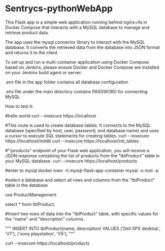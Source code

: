 # Sentrycs-pythonWebApp
This Flask app is a simple web application running behind nginx+tls in Docker Compose that interacts with a MySQL database to manage and retrieve product data.

The app uses the mysql.connector library to interact with the MySQL database.
 It converts the retrieved data from the database into JSON format and returns it to the client.


To set up and run a multi-container application using Docker Compose based on Jenkins, 
please ensure Docker and Docker Compose are installed on your Jenkins build agent or server.


.env file in the app folder contains all database configuration

.env file under the main directory contains PASSWORD for connecting MySQL 



How to test it:

#hello world
curl --insecure https://localhost


#This route is used to create database tables. It connects to the MySQL database (specified by host, user, password, and database name) and uses a cursor to execute SQL statements for creating tables.
curl --insecure https://localhost/initdb
curl --insecure https://localhost/init_tables


#"/products" endpoint of your Flask web application, you will receive a JSON response containing the list of products from the "tblProduct" table in your MySQL database.
curl --insecure https://localhost/products


#enter to mysql
docker exec -ti mysql-flask-app-container mysql -u root -p


#select a database and select all rows and columns from the "tblProduct" table in the database 

use ProductManagement

select * from tblProduct;


#Insert two rows of data into the "tblProduct" table, with specific values for the "name" and "description" columns.

"""
INSERT INTO tblProduct(name, description) VALUES
('Dell XPS desktop', 'V7'),
('sony playstation', 'V5');
"""

curl --insecure https://localhost/products

